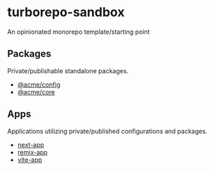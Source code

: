 # turborepo-sandbox

An opinionated monorepo template/starting point

## Packages

Private/publishable standalone packages.

- [@acme/config](./packages/acme-config/README.md)
- [@acme/core](./packages/acme-core/README.md)

## Apps

Applications utilizing private/published configurations and packages.

- [next-app](./apps/next-app/README.md)
- [remix-app](./apps/remix-app/README.md)
- [vite-app](./apps/vite-app/README.md)
